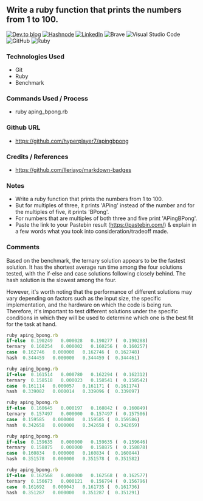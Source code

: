 ## Write a ruby function that prints the numbers from 1 to 100.

<a target="_blank" href="https://dev.to/hyperplayer7">![Dev.to blog](https://img.shields.io/badge/dev.to-0A0A0A?style=for-the-badge&logo=dev.to&logoColor=white)</a>
<a target="_blank" href="https://shoshin.hashnode.dev/">![Hashnode](https://img.shields.io/badge/Hashnode-2962FF?style=for-the-badge&logo=hashnode&logoColor=white)</a>
<a target="_blank" href="https://www.linkedin.com/in/bryancarlsonchan/">![LinkedIn](https://img.shields.io/badge/linkedin-%230077B5.svg?style=for-the-badge&logo=linkedin&logoColor=white)</a>
![Brave](https://img.shields.io/badge/Brave-FB542B?style=for-the-badge&logo=Brave&logoColor=white)
![Visual Studio Code](https://img.shields.io/badge/Visual%20Studio%20Code-0078d7.svg?style=for-the-badge&logo=visual-studio-code&logoColor=white)
![GitHub](https://img.shields.io/badge/github-%23121011.svg?style=for-the-badge&logo=github&logoColor=white)
![Ruby](https://img.shields.io/badge/ruby-%23CC342D.svg?style=for-the-badge&logo=ruby&logoColor=white)


### Technologies Used
- Git
- Ruby
- Benchmark

### Commands Used / Process
- ruby aping_bpong.rb


### Github URL
- https://github.com/hyperplayer7/apingbpong

### Credits / References
- https://github.com/Ileriayo/markdown-badges

### Notes
- Write a ruby function that prints the numbers from 1 to 100.
- But for multiples of three, it prints 'APing' instead of the number and for the multiples of five, it prints 'BPong'.
- For numbers that are multiples of both three and five print 'APingBPong'.
- Paste the link to your Pastebin result (https://pastebin.com/) & explain in a few words what you took into consideration/tradeoff made.

### Comments
Based on the benchmark, the ternary solution appears to be the fastest solution. It has the shortest average run time among the four solutions tested, with the if-else and case solutions following closely behind. The hash solution is the slowest among the four.

However, it's worth noting that the performance of different solutions may vary depending on factors such as the input size, the specific implementation, and the hardware on which the code is being run. Therefore, it's important to test different solutions under the specific conditions in which they will be used to determine which one is the best fit for the task at hand.

```ruby
ruby aping_bpong.rb 
if-else  0.190249   0.000028   0.190277 (  0.190288)
ternary  0.160254   0.000002   0.160256 (  0.160257)
case  0.162746   0.000000   0.162746 (  0.162748)
hash  0.344459   0.000000   0.344459 (  0.344461)
```

```ruby
ruby aping_bpong.rb 
if-else  0.161514   0.000780   0.162294 (  0.162312)
ternary  0.158518   0.000023   0.158541 (  0.158542)
case  0.161114   0.000057   0.161171 (  0.161174)
hash  0.339082   0.000014   0.339096 (  0.339097)
```

```ruby
ruby aping_bpong.rb 
if-else  0.160645   0.000197   0.160842 (  0.160849)
ternary  0.157497   0.000000   0.157497 (  0.157506)
case  0.159585   0.000000   0.159585 (  0.159586)
hash  0.342658   0.000000   0.342658 (  0.342659)
```

```ruby
ruby aping_bpong.rb 
if-else  0.159635   0.000000   0.159635 (  0.159646)
ternary  0.158875   0.000000   0.158875 (  0.158878)
case  0.160834   0.000000   0.160834 (  0.160844)
hash  0.351578   0.000000   0.351578 (  0.351582)
```

```ruby
ruby aping_bpong.rb 
if-else  0.162568   0.000000   0.162568 (  0.162577)
ternary  0.156673   0.000121   0.156794 (  0.156796)
case  0.161692   0.000043   0.161735 (  0.161736)
hash  0.351287   0.000000   0.351287 (  0.351291)
```